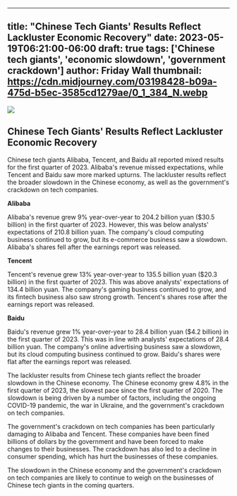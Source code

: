 
---
title: "Chinese Tech Giants' Results Reflect Lackluster Economic Recovery"
date: 2023-05-19T06:21:00-06:00
draft: true
tags: ['Chinese tech giants', 'economic slowdown', 'government crackdown']
author: Friday Wall
thumbnail: https://cdn.midjourney.com/03198428-b09a-475d-b5ec-3585cd1279ae/0_1_384_N.webp
---

![](https://cdn.midjourney.com/03198428-b09a-475d-b5ec-3585cd1279ae/0_1.webp)


## Chinese Tech Giants' Results Reflect Lackluster Economic Recovery

Chinese tech giants Alibaba, Tencent, and Baidu all reported mixed results for the first quarter of 2023. Alibaba's revenue missed expectations, while Tencent and Baidu saw more marked upturns. The lackluster results reflect the broader slowdown in the Chinese economy, as well as the government's crackdown on tech companies.

**Alibaba**

Alibaba's revenue grew 9% year-over-year to 204.2 billion yuan ($30.5 billion) in the first quarter of 2023. However, this was below analysts' expectations of 210.8 billion yuan. The company's cloud computing business continued to grow, but its e-commerce business saw a slowdown. Alibaba's shares fell after the earnings report was released.

**Tencent**

Tencent's revenue grew 13% year-over-year to 135.5 billion yuan ($20.3 billion) in the first quarter of 2023. This was above analysts' expectations of 134.4 billion yuan. The company's gaming business continued to grow, and its fintech business also saw strong growth. Tencent's shares rose after the earnings report was released.

**Baidu**

Baidu's revenue grew 1% year-over-year to 28.4 billion yuan ($4.2 billion) in the first quarter of 2023. This was in line with analysts' expectations of 28.4 billion yuan. The company's online advertising business saw a slowdown, but its cloud computing business continued to grow. Baidu's shares were flat after the earnings report was released.

The lackluster results from Chinese tech giants reflect the broader slowdown in the Chinese economy. The Chinese economy grew 4.8% in the first quarter of 2023, the slowest pace since the first quarter of 2020. The slowdown is being driven by a number of factors, including the ongoing COVID-19 pandemic, the war in Ukraine, and the government's crackdown on tech companies.

The government's crackdown on tech companies has been particularly damaging to Alibaba and Tencent. These companies have been fined billions of dollars by the government and have been forced to make changes to their businesses. The crackdown has also led to a decline in consumer spending, which has hurt the businesses of these companies.

The slowdown in the Chinese economy and the government's crackdown on tech companies are likely to continue to weigh on the businesses of Chinese tech giants in the coming quarters.


            